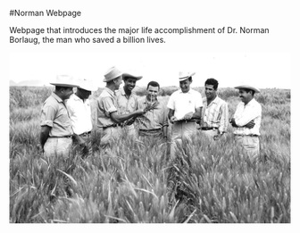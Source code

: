 #Norman Webpage

Webpage that introduces the major life accomplishment of Dr. Norman Borlaug, the man who saved a billion lives. 

![Dr. Norman Borlaug](https://github.com/odekyc/Front_End/blob/master/Norman_FrontEnd/Norman.jpg)
